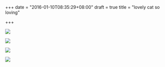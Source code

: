 +++
date = "2016-01-10T08:35:29+08:00"
draft = true
title = "lovely cat so loving"

+++



![](/images/lovely_cat_1.jpg)

![](/images/lovely_cat_2.jpg)

![](/images/lovely_cat_3.jpg)

![](/images/lovely_cat_4.jpg)
